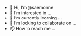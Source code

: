 - 👋 Hi, I’m @saemonne
- 👀 I’m interested in ...
- 🌱 I’m currently learning ...
- 💞️ I’m looking to collaborate on ...
- 📫 How to reach me ...

<!---
saemonne/saemonne is a ✨ special ✨ repository because its `README.md` (this file) appears on your GitHub profile.
You can click the Preview link to take a look at your changes.
--->
